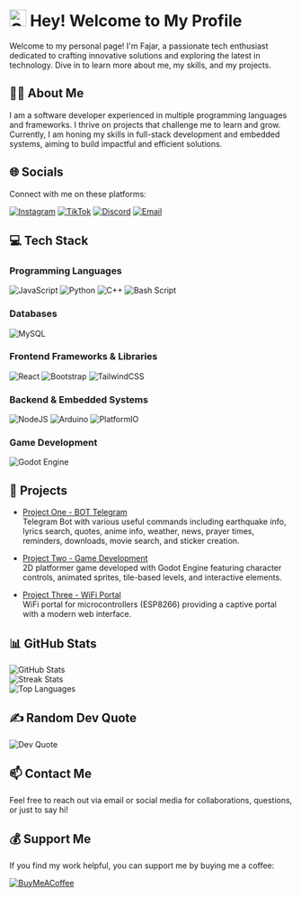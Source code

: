 # <img src="https://emojis.slackmojis.com/emojis/images/1531849430/4246/blob-sunglasses.gif?1531849430" width="30" alt="Cool Blob Emoji"/> Hey! Welcome to My Profile

Welcome to my personal page! I'm Fajar, a passionate tech enthusiast dedicated to crafting innovative solutions and exploring the latest in technology. Dive in to learn more about me, my skills, and my projects.

## 👨‍💻 About Me

I am a software developer experienced in multiple programming languages and frameworks. I thrive on projects that challenge me to learn and grow. Currently, I am honing my skills in full-stack development and embedded systems, aiming to build impactful and efficient solutions.

## 🌐 Socials

Connect with me on these platforms:

[![Instagram](https://img.shields.io/badge/Instagram-%23E4405F.svg?logo=Instagram&logoColor=white)](https://instagram.com/itsme.jars) [![TikTok](https://img.shields.io/badge/TikTok-%23000000.svg?logo=TikTok&logoColor=white)](https://tiktok.com/@itsme.jars) [![Discord](https://img.shields.io/badge/Discord-%237289DA.svg?logo=discord&logoColor=white)](https://discord.gg/jXGvXR4B) [![Email](https://img.shields.io/badge/Email-D14836?logo=gmail&logoColor=white)](mailto:maulidfajar163@gmail.com)

## 💻 Tech Stack

### Programming Languages
![JavaScript](https://img.shields.io/badge/javascript-%23323330.svg?style=flat&logo=javascript&logoColor=%23F7DF1E "JavaScript") ![Python](https://img.shields.io/badge/python-3670A0?style=flat&logo=python&logoColor=ffdd54 "Python") ![C++](https://img.shields.io/badge/c++-%2300599C.svg?style=flat&logo=c%2B%2B&logoColor=white "C++") ![Bash Script](https://img.shields.io/badge/bash_script-%23121011.svg?style=flat&logo=gnu-bash&logoColor=white "Bash Script")

### Databases
![MySQL](https://img.shields.io/badge/mysql-4479A1.svg?style=flat&logo=mysql&logoColor=white "MySQL")

### Frontend Frameworks & Libraries
![React](https://img.shields.io/badge/react-%2320232a.svg?style=flat&logo=react&logoColor=%2361DAFB "React") ![Bootstrap](https://img.shields.io/badge/bootstrap-%238511FA.svg?style=flat&logo=bootstrap&logoColor=white "Bootstrap") ![TailwindCSS](https://img.shields.io/badge/tailwindcss-%2338B2AC.svg?style=flat&logo=tailwind-css&logoColor=white "TailwindCSS")

### Backend & Embedded Systems
![NodeJS](https://img.shields.io/badge/node.js-6DA55F?style=flat&logo=node.js&logoColor=white "NodeJS") ![Arduino](https://img.shields.io/badge/-Arduino-00979D?style=flat&logo=Arduino&logoColor=white "Arduino") ![PlatformIO](https://img.shields.io/badge/PlatformIO-%23222.svg?style=flat&logo=platformio&logoColor=%23f5822a "PlatformIO")

### Game Development
![Godot Engine](https://img.shields.io/badge/GODOT-%23FFFFFF.svg?style=flat&logo=godot-engine "Godot Engine")

## 🚀 Projects

- [Project One - BOT Telegram](https://github.com/Jars44/bot-tg)  
  Telegram Bot with various useful commands including earthquake info, lyrics search, quotes, anime info, weather, news, prayer times, reminders, downloads, movie search, and sticker creation.

- [Project Two - Game Development](https://github.com/Jars44/game-dev)  
  2D platformer game developed with Godot Engine featuring character controls, animated sprites, tile-based levels, and interactive elements.

- [Project Three - WiFi Portal](https://github.com/Jars44/wifi-portal)  
  WiFi portal for microcontrollers (ESP8266) providing a captive portal with a modern web interface.

## 📊 GitHub Stats

![GitHub Stats](https://github-readme-stats.vercel.app/api?username=Jars44&theme=one_dark_pro&hide_border=true&include_all_commits=true&count_private=true)  
![Streak Stats](https://nirzak-streak-stats.vercel.app/?user=Jars44&theme=one_dark_pro&hide_border=true)  
![Top Languages](https://github-readme-stats.vercel.app/api/top-langs/?username=Jars44&theme=one_dark_pro&hide_border=true&include_all_commits=true&count_private=true&layout=compact)

## ✍️ Random Dev Quote

![Dev Quote](https://quotes-github-readme.vercel.app/api?type=vetical&theme=tokyonight)

## 📫 Contact Me

Feel free to reach out via email or social media for collaborations, questions, or just to say hi!

## 💰 Support Me

If you find my work helpful, you can support me by buying me a coffee:

[![BuyMeACoffee](https://img.shields.io/badge/Buy%20Me%20a%20Coffee-ffdd00?style=for-the-badge&logo=buy-me-a-coffee&logoColor=black)](https://www.buymeacoffee.com/Jars44)

